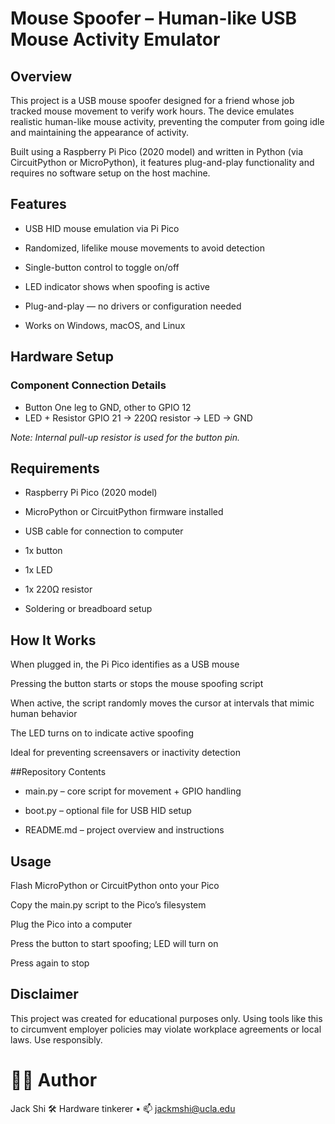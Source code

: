 # Mouse Spoofer – Human-like USB Mouse Activity Emulator
## Overview
This project is a USB mouse spoofer designed for a friend whose job tracked mouse movement to verify work hours. The device emulates realistic human-like mouse activity, preventing the computer from going idle and maintaining the appearance of activity.

Built using a Raspberry Pi Pico (2020 model) and written in Python (via CircuitPython or MicroPython), it features plug-and-play functionality and requires no software setup on the host machine.

## Features
- USB HID mouse emulation via Pi Pico

- Randomized, lifelike mouse movements to avoid detection

- Single-button control to toggle on/off

- LED indicator shows when spoofing is active

- Plug-and-play — no drivers or configuration needed

- Works on Windows, macOS, and Linux

## Hardware Setup
### Component	Connection Details
- Button	One leg to GND, other to GPIO 12
- LED + Resistor	GPIO 21 → 220Ω resistor → LED → GND

*Note: Internal pull-up resistor is used for the button pin.*

## Requirements
- Raspberry Pi Pico (2020 model)

- MicroPython or CircuitPython firmware installed

- USB cable for connection to computer

- 1x button

- 1x LED

- 1x 220Ω resistor

- Soldering or breadboard setup

## How It Works
When plugged in, the Pi Pico identifies as a USB mouse

Pressing the button starts or stops the mouse spoofing script

When active, the script randomly moves the cursor at intervals that mimic human behavior

The LED turns on to indicate active spoofing

Ideal for preventing screensavers or inactivity detection

##Repository Contents
- main.py – core script for movement + GPIO handling

- boot.py – optional file for USB HID setup

- README.md – project overview and instructions

## Usage
Flash MicroPython or CircuitPython onto your Pico

Copy the main.py script to the Pico’s filesystem

Plug the Pico into a computer

Press the button to start spoofing; LED will turn on

Press again to stop

## Disclaimer
This project was created for educational purposes only. Using tools like this to circumvent employer policies may violate workplace agreements or local laws. Use responsibly.

# 🧑‍🔬 Author
Jack Shi
🛠️ Hardware tinkerer • 📫 jackmshi@ucla.edu
